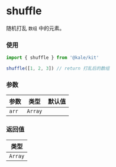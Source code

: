 # shuffle

随机打乱 `数组` 中的元素。

### 使用

```ts
import { shuffle } from '@kale/kit'

shuffle([1, 2, 3]) // return 打乱后的数组
```

### 参数

| 参数  | 类型    | 默认值 |
| ----- | ------- | ------ |
| `arr` | `Array` |        |

### 返回值

| 类型    |
| ------- |
| `Array` |
